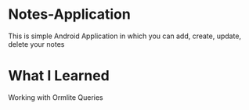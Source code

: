 # Notes-Application
This is simple Android Application in which you can add, create, update, delete your notes

# What I Learned
Working with Ormlite Queries
